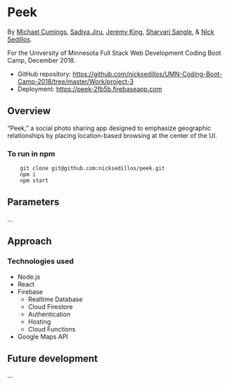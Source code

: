# Peek

By [Michael Cumings](https://github.com/michaelcumings), [Sadiya Jiru](https://github.com/SadiyaJiru), [Jeremy King](https://github.com/kingjeremy2211), [Sharvari Sangle](https://github.com/sangl003), & [Nick Sedillos](https://github.com/nicksedillos).

For the University of Minnesota Full Stack Web Development Coding Boot Camp, December 2018.

- GitHub repository: https://github.com/nicksedillos/UMN-Coding-Boot-Camp-2018/tree/master/Work/project-3
- Deployment: https://peek-2fb5b.firebaseapp.com

## Overview
“Peek,” a social photo sharing app designed to emphasize geographic relationships by placing location-based browsing at the center of the UI.

### To run in npm
		git clone git@github.com:nicksedillos/peek.git
		npm i
		npm start

## Parameters

…

## Approach

### Technologies used
- Node.js
- React
- Firebase
  - Realtime Database
  - Cloud Firestore
  - Authentication
  - Hosting
  - Cloud Functions
- Google Maps API

## Future development

…